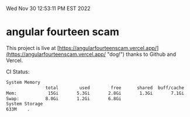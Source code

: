 Wed Nov 30 12:53:11 PM EST 2022

# angular fourteen scam


This project is live at [https://angularfourteenscam.vercel.app/](https://angularfourteenscam.vercel.app/ "dog!") thanks to Github and Vercel.

CI Status: 

```bash
System Memory
               total        used        free      shared  buff/cache   available
Mem:            15Gi       5.3Gi       2.8Gi       1.3Gi       7.1Gi       8.1Gi
Swap:          8.0Gi       1.2Gi       6.8Gi
System Storage
633M	.
```
```bash
